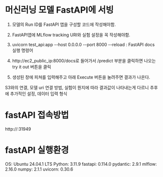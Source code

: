 # 머신러닝 모델 FastAPI에 서빙

1. 모델의 Run ID를 FastAPI 앱을 구성할 코드에 작성해야함.

2. FastAPI앱에 MLflow tracking URI와 실험 설정을 꼭 작성해야함.

3. uvicorn test_api:app --host 0.0.0.0 --port 8000 --reload : FastAPI docs 실행 명령어 

4. http://ec2_public_ip:8000/docs로 들어가서 /predict 부분을 클릭하면 나오는 try it out 버튼을 클릭

5. 생성된 창에 피쳐를 입력해주고 아래 Execute 버튼을 눌려주면 결과가 나온다.

S3와의 연결, 모델 uri 연결 방법, 실험이 뭔지에 따라 결과값이 나타내는게 다르니 추후에 추가적인 설정, 데이터 입력 형식

# fastAPI 접속방법

http://<aws public ip>:31949

# fastAPI 실행환경

OS: Ubuntu 24.04.1 LTS
Python: 3.11.9
fastapi: 0.114.0
pydantic: 2.9.1
mlflow: 2.16.0
numpy: 2.1.1
uvicorn: 0.30.6